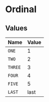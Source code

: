 # Ordinal


## Values

| Name    | Value   |
| ------- | ------- |
| `ONE`   | 1       |
| `TWO`   | 2       |
| `THREE` | 3       |
| `FOUR`  | 4       |
| `FIVE`  | 5       |
| `LAST`  | last    |